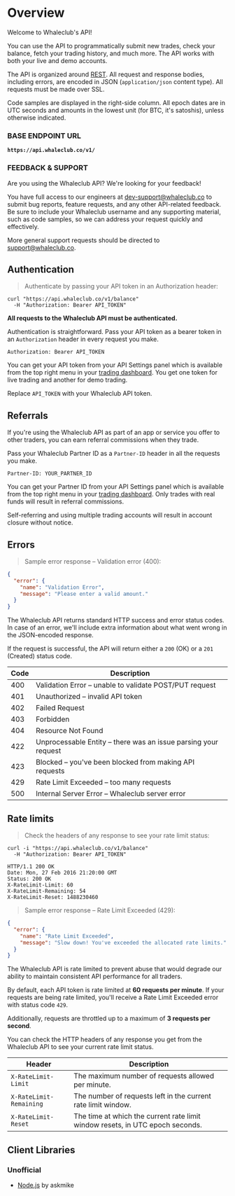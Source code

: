 # Overview

Welcome to Whaleclub's API! 

You can use the API to programmatically submit new trades, check your balance, fetch your trading history, and much more. The API works with both your live and demo accounts.

The API is organized around <a href='https://en.wikipedia.org/wiki/Representational_State_Transfer' target='_blank'>REST</a>. All request and response bodies, including errors, are encoded in JSON (`application/json` content type). All requests must be made over SSL.

Code samples are displayed in the right-side column. All epoch dates are in UTC seconds and amounts in the lowest unit (for BTC, it's satoshis), unless otherwise indicated.

### BASE ENDPOINT URL

**`https://api.whaleclub.co/v1/`**

### FEEDBACK & SUPPORT

Are you using the Whaleclub API? We're looking for your feedback! 

You have full access to our engineers at [dev-support@whaleclub.co](mailto:dev-support@whaleclub.co) to submit bug reports, feature requests, and any other API-related feedback. Be sure to include your Whaleclub username and any supporting material, such as code samples, so we can address your request quickly and effectively.

More general support requests should be directed to [support@whaleclub.co](mailto:support@whaleclub.co).

## Authentication

> Authenticate by passing your API token in an Authorization header:

```shell
curl "https://api.whaleclub.co/v1/balance"
  -H "Authorization: Bearer API_TOKEN"
```

**All requests to the Whaleclub API must be authenticated.**

Authentication is straightforward. Pass your API token as a bearer token in an `Authorization` header in every request you make. 

`Authorization: Bearer API_TOKEN`

You can get your API token from your API Settings panel which is available from the top right menu in your [trading dashboard](https://trade.whaleclub.co/trade). You get one token for live trading and another for demo trading.

<aside class="notice">
Replace <code>API_TOKEN</code> with your Whaleclub API token.
</aside>

## Referrals

If you're using the Whaleclub API as part of an app or service you offer to other traders, you can earn referral commissions when they trade.

Pass your Whaleclub Partner ID as a `Partner-ID` header in all the requests you make.

`Partner-ID: YOUR_PARTNER_ID`

You can get your Partner ID from your API Settings panel which is available from the top right menu in your [trading dashboard](https://trade.whaleclub.co/trade). Only trades with real funds will result in referral commissions.

<aside class="warning">
Self-referring and using multiple trading accounts will result in account closure without notice.
</aside>

## Errors

> Sample error response – Validation error (400):

```json
{
  "error": {
    "name": "Validation Error",
    "message": "Please enter a valid amount."
  }
}
```

The Whaleclub API returns standard HTTP success and error status codes. In case of an error, we'll include extra information about what went wrong in the JSON-encoded response.

If the request is successful, the API will return either a `200` (OK) or a `201` (Created) status code. 

Code | Description
---------- | -------
400 | Validation Error – unable to validate POST/PUT request
401 | Unauthorized – invalid API token
402 | Failed Request
403 | Forbidden
404 | Resource Not Found
422 | Unprocessable Entity – there was an issue parsing your request
423 | Blocked – you've been blocked from making API requests
429 | Rate Limit Exceeded – too many requests
500 | Internal Server Error – Whaleclub server error

## Rate limits

> Check the headers of any response to see your rate limit status:

```shell
curl -i "https://api.whaleclub.co/v1/balance"
  -H "Authorization: Bearer API_TOKEN"

HTTP/1.1 200 OK
Date: Mon, 27 Feb 2016 21:20:00 GMT
Status: 200 OK
X-RateLimit-Limit: 60
X-RateLimit-Remaining: 54
X-RateLimit-Reset: 1488230460
```

> Sample error response – Rate Limit Exceeded (429):

```json
{
  "error": {
    "name": "Rate Limit Exceeded",
    "message": "Slow down! You've exceeded the allocated rate limits."
  }
}
```

The Whaleclub API is rate limited to prevent abuse that would degrade our ability to maintain consistent API performance for all traders. 

By default, each API token is rate limited at **60 requests per minute**. If your requests are being rate limited, you'll receive a Rate Limit Exceeded error with status code `429`.

Additionally, requests are throttled up to a maximum of **3 requests per second**.

You can check the HTTP headers of any response you get from the Whaleclub API to see your current rate limit status.

Header | Description
---------- | -------
<code>X-RateLimit-Limit</code> | The maximum number of requests allowed per minute.
<code>X-RateLimit-Remaining</code> | The number of requests left in the current rate limit window.
<code>X-RateLimit-Reset</code> | The time at which the current rate limit window resets, in UTC epoch seconds.

## Client Libraries

### Unofficial

* [Node.js](https://github.com/askmike/whaleclub) by askmike